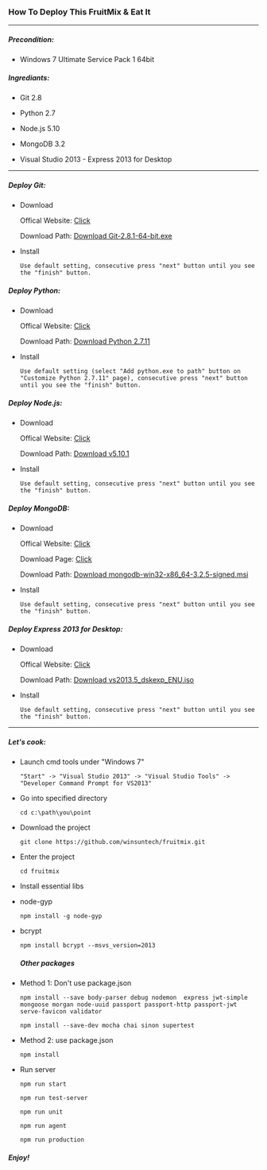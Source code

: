 ### How To Deploy This FruitMix & Eat It

***

##### Precondition:

* Windows 7 Ultimate Service Pack 1 64bit<p>

##### Ingrediants:

* Git 2.8<p>
* Python 2.7<p>
* Node.js 5.10<p>
* MongoDB 3.2<p>
* Visual Studio 2013 - Express 2013 for Desktop<p>

***

##### Deploy Git:

* Download<p>
Offical Website: [Click](https://git-for-windows.github.io/)<p>
Download Path: [Download Git-2.8.1-64-bit.exe](https://github.com/git-for-windows/git/releases/download/v2.8.1.windows.1/Git-2.8.1-64-bit.exe)<p>
* Install<p>
`Use default setting, consecutive press "next" button until you see the "finish" button.`<p>

##### Deploy Python:

* Download<p>
Offical Website: [Click](https://www.python.org/)<p>
Download Path: [Download Python 2.7.11](https://www.python.org/ftp/python/2.7.11/python-2.7.11.msi)<p>
* Install<p>
`Use default setting (select "Add python.exe to path" button on "Customize Python 2.7.11" page), consecutive press "next" button until you see the "finish" button.`<p>

##### Deploy Node.js:

* Download<p>
Offical Website: [Click](https://nodejs.org/en/)<p>
Download Path: [Download v5.10.1](https://nodejs.org/dist/v5.10.1/node-v5.10.1-x64.msi)<p>
* Install<p>
`Use default setting, consecutive press "next" button until you see the "finish" button.`<p>

##### Deploy MongoDB:

* Download<p>
Offical Website: [Click](https://www.mongodb.org/)<p>
Download Page: [Click](https://www.mongodb.org/downloads#production)<p>
Download Path: [Download mongodb-win32-x86_64-3.2.5-signed.msi](https://fastdl.mongodb.org/win32/mongodb-win32-x86_64-3.2.5-signed.msi?_ga=1.28698047.200223928.1460971256)<p>
* Install<p>
`Use default setting, consecutive press "next" button until you see the "finish" button.`<p>

##### Deploy Express 2013 for Desktop:

* Download<p>
Offical Website: [Click](https://www.visualstudio.com/en-us/downloads/download-visual-studio-vs.aspx)<p>
Download Path: [Download vs2013.5_dskexp_ENU.iso](https://go.microsoft.com/fwlink/?LinkId=532499&type=ISO&clcid=0x409)<p>
* Install<p>
`Use default setting, consecutive press "next" button until you see the "finish" button.`<p>

***

##### Let's cook:

+ Launch cmd tools under "Windows 7"<p>
`"Start" -> "Visual Studio 2013" -> "Visual Studio Tools" -> "Developer Command Prompt for VS2013"`<p>

+ Go into specified directory<p>
`cd c:\path\you\point`<p>

+ Download the project<p>
`git clone https://github.com/winsuntech/fruitmix.git`<p>

+ Enter the project<p>
`cd fruitmix`<p>

+ Install essential libs<p>
 - node-gyp<p>
 `npm install -g node-gyp`<p>

 - bcrypt<p>
 `npm install bcrypt --msvs_version=2013`<p>

     ##### Other packages

 - Method 1: Don't use package.json<p>
 `npm install --save body-parser debug nodemon  express jwt-simple mongoose morgan node-uuid passport passport-http passport-jwt serve-favicon validator`<p>
 `npm install --save-dev mocha chai sinon supertest`<p>

 - Method 2: use package.json<p>
 `npm install`<p>

+ Run server<p>
`npm run start`<p>
`npm run test-server`<p>
`npm run unit`<p>
`npm run agent`<p>
`npm run production`<p>

##### Enjoy!
